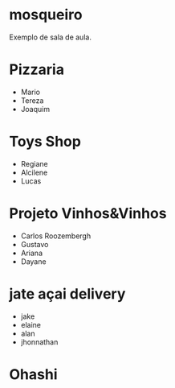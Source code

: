 # mosqueiro
Exemplo de sala de aula.

# Pizzaria
* Mario
* Tereza
* Joaquim

# Toys Shop
* Regiane
* Alcilene
* Lucas


# Projeto Vinhos&Vinhos
* Carlos Roozembergh
* Gustavo
* Ariana
* Dayane

# jate açai delivery
* jake
* elaine
* alan
* jhonnathan

# Ohashi
